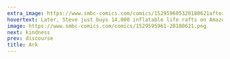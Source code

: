 ```yaml
---
extra_image: https://www.smbc-comics.com/comics/152959605320180621after.png
hovertext: Later, Steve just buys 14,000 inflatable life rafts on Amazon.
image: https://www.smbc-comics.com/comics/1529595961-20180621.png
next: kindness
prev: discourse
title: Ark
---
```

